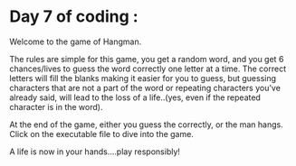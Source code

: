 # Day 7 of coding : 

Welcome to the game of Hangman. 

The rules are simple for this game, you get a random word, and you get 6 chances/lives to guess the word correctly one letter at a time. The correct letters will fill the blanks making it easier for you to guess, but guessing characters that are not a part of the word or repeating characters you've already said, will lead to the loss of a life..(yes, even if the repeated character is in the word). 

At the end of the game, either you guess the correctly, or the man hangs. Click on the executable file to dive into the game. 

A life is now in your hands....play responsibly!